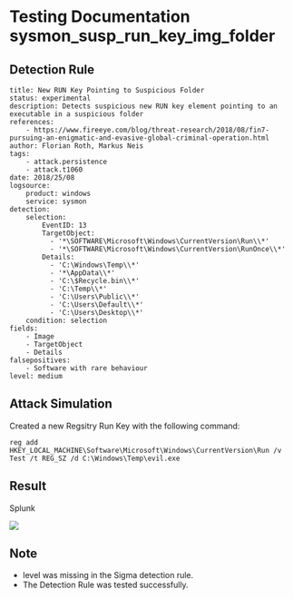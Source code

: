 # Testing Documentation sysmon_susp_run_key_img_folder

## Detection Rule
```
title: New RUN Key Pointing to Suspicious Folder
status: experimental
description: Detects suspicious new RUN key element pointing to an executable in a suspicious folder
references:
    - https://www.fireeye.com/blog/threat-research/2018/08/fin7-pursuing-an-enigmatic-and-evasive-global-criminal-operation.html
author: Florian Roth, Markus Neis
tags:
    - attack.persistence
    - attack.t1060
date: 2018/25/08
logsource:
    product: windows
    service: sysmon
detection:
    selection:
        EventID: 13
        TargetObject: 
          - '*\SOFTWARE\Microsoft\Windows\CurrentVersion\Run\\*'
          - '*\SOFTWARE\Microsoft\Windows\CurrentVersion\RunOnce\\*'
        Details:
          - 'C:\Windows\Temp\\*'
          - '*\AppData\\*'
          - 'C:\$Recycle.bin\\*'
          - 'C:\Temp\\*'
          - 'C:\Users\Public\\*'
          - 'C:\Users\Default\\*'
          - 'C:\Users\Desktop\\*'
    condition: selection
fields:
    - Image
    - TargetObject
    - Details
falsepositives:
    - Software with rare behaviour
level: medium
```

## Attack Simulation
Created a new Regsitry Run Key with the following command:
```
reg add HKEY_LOCAL_MACHINE\Software\Microsoft\Windows\CurrentVersion\Run /v Test /t REG_SZ /d C:\Windows\Temp\evil.exe
```

## Result

Splunk

![](https://github.com/P4T12ICK/Sigma-Rule-Repository/blob/master/detection-rules/T1060/sysmon_rundll32_net_connections.png)

## Note
- level was missing in the Sigma detection rule.
- The Detection Rule was tested successfully.






